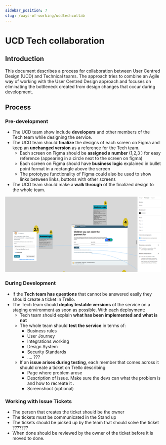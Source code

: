 ```yaml
---
sidebar_position: 7
slug: /ways-of-working/ucdtechcollab
---
```


# UCD Tech collaboration

## Introduction

This document describes a process for collaboration between User Centred Design (UCD) and Technical teams. The approach tries to combine an Agile way of working with the User Centred  Design approach and focuses on eliminating the bottleneck created from design changes that occur during development. 

## Process

### Pre-development
- The UCD team show include **developers** and other members of the Tech team while designing the service.
- The UCD team should **finalize** the designs of each screen on Figma and keep an **unchanged version** as a reference for the Tech team. 
  - Each screen on Figma should be **assigned a number** (1,2,3 ) for easy reference (appearing in a circle next to the screen on figma) 
  - Each screen on Figma should have **business logic** explained in bullet point format in a rectangle above the screen 
  - The prototype functionality of Figma could also be used to show links between links, buttons with other screens
- The UCD team should make a **walk through** of the finalized design to the whole team. 

![Repository secret](../assets/figma_prototype_UCD.png)

### During Development

- If the **Tech team has questions** that cannot be answered easily they should create a ticket in Trello.
- The Tech team should **deploy testable versions** of the service on a staging environment as soon as possible. With each deployment: 
  - Tech team should explain **what has been implemented and what is not**
  - The whole team should **test the service** in terms of:
    - Business rules
    - User Journey
    - Integrations working
    - Design System
    - Security Standards
    - .... ???
  - If an **issue arises during testing**, each member that comes across it should create a ticket on Trello describing:
    - Page where problem arose 
    - Description of issue. Make sure the devs can what the problem is and how to recreate it  .
    - Screenshoot (optional)

### Working with Issue Tickets

- The person that creates the ticket should be the owner 
- The tickets must be communicated in the Stand up 
- The tickets should be picked up by the team that should solve the ticket ???????
- When done should be reviewed by the owner of the ticket before it is moved to done. 

